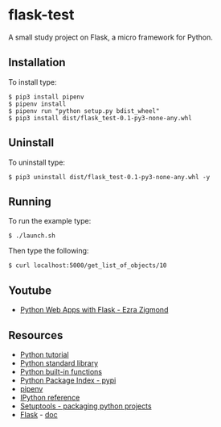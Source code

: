 # flask-test
A small study project on Flask, a micro framework for Python.

## Installation
To install type:

```
$ pip3 install pipenv
$ pipenv install
$ pipenv run "python setup.py bdist_wheel"
$ pip3 install dist/flask_test-0.1-py3-none-any.whl
```

## Uninstall
To uninstall type:

```
$ pip3 uninstall dist/flask_test-0.1-py3-none-any.whl -y
```

## Running
To run the example type: 

```
$ ./launch.sh
```

Then type the following:

```
$ curl localhost:5000/get_list_of_objects/10
```

## Youtube
- [Python Web Apps with Flask - Ezra Zigmond](https://www.youtube.com/watch?v=qla-KaMF-2Q)

## Resources
- [Python tutorial](https://docs.python.org/3/tutorial/index.html)
- [Python standard library](https://docs.python.org/3/library/index.html)
- [Python built-in functions](https://docs.python.org/3/library/functions.html)
- [Python Package Index - pypi](https://pypi.python.org/pypi)
- [pipenv](https://docs.pipenv.org/)
- [IPython reference](https://ipython.org/ipython-doc/3/interactive/reference.html)
- [Setuptools - packaging python projects](https://setuptools.readthedocs.io/en/latest/)
- [Flask](https://github.com/pallets/flask) - [doc](http://flask.pocoo.org/)